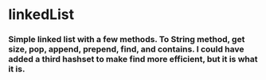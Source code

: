 # linkedList
### Simple linked list with a few methods. To String method, get size, pop, append, prepend, find, and contains. I could have added a third hashset to make find more efficient, but it is what it is.
